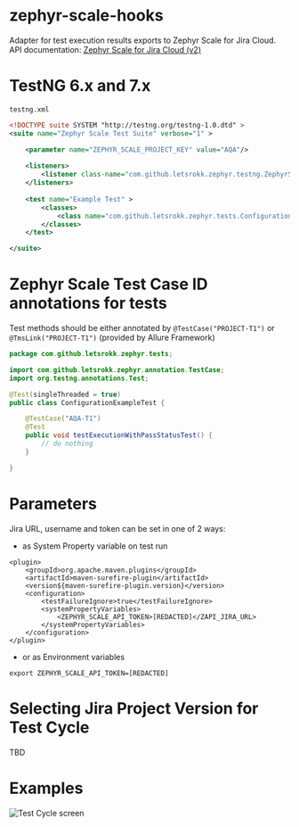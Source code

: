 # zephyr-scale-hooks

Adapter for test execution results exports to Zephyr Scale for Jira Cloud.  
API documentation: [Zephyr Scale for Jira Cloud (v2)](https://support.smartbear.com/zephyr-scale-cloud/api-docs/)

# TestNG 6.x and 7.x

`testng.xml`

```xml
<!DOCTYPE suite SYSTEM "http://testng.org/testng-1.0.dtd" >
<suite name="Zephyr Scale Test Suite" verbose="1" >

    <parameter name="ZEPHYR_SCALE_PROJECT_KEY" value="AQA"/>
    
    <listeners>
        <listener class-name="com.github.letsrokk.zephyr.testng.ZephyrScaleListener"/>
    </listeners>
    
    <test name="Example Test" >
        <classes>
            <class name="com.github.letsrokk.zephyr.tests.ConfigurationExampleTest" />
        </classes>
    </test>

</suite>
```

# Zephyr Scale Test Case ID annotations for tests

Test methods should be either annotated by `@TestCase("PROJECT-T1")` or `@TmsLink("PROJECT-T1")` 
(provided by Allure Framework)

```java
package com.github.letsrokk.zephyr.tests;

import com.github.letsrokk.zephyr.annotation.TestCase;
import org.testng.annotations.Test;

@Test(singleThreaded = true)
public class ConfigurationExampleTest {

    @TestCase("AQA-T1")
    @Test
    public void testExecutionWithPassStatusTest() {
        // do nothing
    }

}
```

# Parameters

Jira URL, username and token can be set in one of 2 ways:
- as System Property variable on test run
```
<plugin>
    <groupId>org.apache.maven.plugins</groupId>
    <artifactId>maven-surefire-plugin</artifactId>
    <version${maven-surefire-plugin.version}</version>
    <configuration>
        <testFailureIgnore>true</testFailureIgnore>
        <systemPropertyVariables>
            <ZEPHYR_SCALE_API_TOKEN>[REDACTED]</ZAPI_JIRA_URL>
        </systemPropertyVariables>
    </configuration>
</plugin>
```
- or as Environment variables
```
export ZEPHYR_SCALE_API_TOKEN=[REDACTED]
```

# Selecting Jira Project Version for Test Cycle

TBD
 
# Examples

![Test Cycle screen](readme/executions.png?raw=true "Test Cycles Screen")
